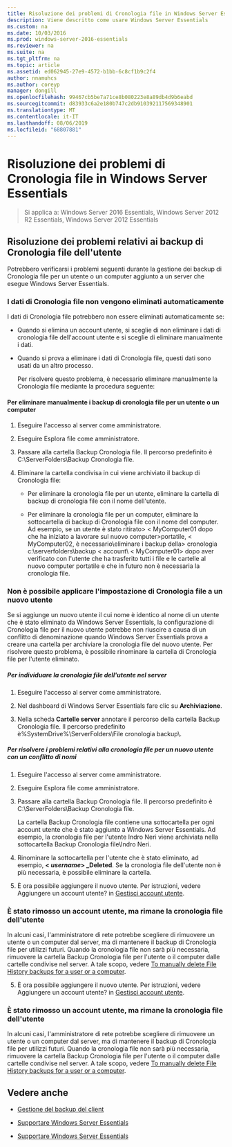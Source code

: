 ```yaml
---
title: Risoluzione dei problemi di Cronologia file in Windows Server Essentials
description: Viene descritto come usare Windows Server Essentials
ms.custom: na
ms.date: 10/03/2016
ms.prod: windows-server-2016-essentials
ms.reviewer: na
ms.suite: na
ms.tgt_pltfrm: na
ms.topic: article
ms.assetid: ed062945-27e9-4572-b1bb-6c8cf1b9c2f4
author: nnamuhcs
ms.author: coreyp
manager: dongill
ms.openlocfilehash: 99467cb5be7a71ce8b080223e8a89db4d9b6eabd
ms.sourcegitcommit: d83933c6a2e180b747c2db910392117569348901
ms.translationtype: MT
ms.contentlocale: it-IT
ms.lasthandoff: 08/06/2019
ms.locfileid: "68807881"
---
```

# <a name="troubleshoot-file-history-in-windows-server-essentials"></a>Risoluzione dei problemi di Cronologia file in Windows Server Essentials

>Si applica a: Windows Server 2016 Essentials, Windows Server 2012 R2 Essentials, Windows Server 2012 Essentials 
  
## <a name="troubleshoot-issues-with-user-file-history-backups"></a>Risoluzione dei problemi relativi ai backup di Cronologia file dell'utente  
 Potrebbero verificarsi i problemi seguenti durante la gestione dei backup di Cronologia file per un utente o un computer aggiunto a un server che esegue Windows Server Essentials.  
  
### <a name="file-history-data-is-not-automatically-deleted"></a>I dati di Cronologia file non vengono eliminati automaticamente  
 I dati di Cronologia file potrebbero non essere eliminati automaticamente se:  
  
- Quando si elimina un account utente, si sceglie di non eliminare i dati di cronologia file dell'account utente e si sceglie di eliminare manualmente i dati.  
  
- Quando si prova a eliminare i dati di Cronologia file, questi dati sono usati da un altro processo.  
  
  Per risolvere questo problema, è necessario eliminare manualmente la Cronologia file mediante la procedura seguente:  
  
####  <a name="BKMK_manuallyDelete"></a>Per eliminare manualmente i backup di cronologia file per un utente o un computer  
  
1.  Eseguire l'accesso al server come amministratore.  
  
2.  Eseguire Esplora file come amministratore.  
  
3.  Passare alla cartella Backup Cronologia file. Il percorso predefinito è C:\ServerFolders\Backup Cronologia file.  
  
4.  Eliminare la cartella condivisa in cui viene archiviato il backup di Cronologia file:  
  
    -   Per eliminare la cronologia file per un utente, eliminare la cartella di backup di cronologia file con il nome dell'utente.  
  
    -   Per eliminare la cronologia file per un computer, eliminare la sottocartella di backup di Cronologia file con il nome del computer. Ad esempio, se un utente è stato ritirato\> < MyComputer01 dopo che ha iniziato a lavorare sul nuovo computer\>portatile, < MyComputer02, è necessario\\eliminare i backup della\> cronologia c:\serverfolders\backup < account\\ < MyComputer01\> dopo aver verificato con l'utente che ha trasferito tutti i file e le cartelle al nuovo computer portatile e che in futuro non è necessaria la cronologia file.  
  
### <a name="cannot-apply-file-history-setting-to-a-new-user"></a>Non è possibile applicare l'impostazione di Cronologia file a un nuovo utente  
 Se si aggiunge un nuovo utente il cui nome è identico al nome di un utente che è stato eliminato da Windows Server Essentials, la configurazione di Cronologia file per il nuovo utente potrebbe non riuscire a causa di un conflitto di denominazione quando Windows Server Essentials prova a creare una cartella per archiviare la cronologia file del nuovo utente. Per risolvere questo problema, è possibile rinominare la cartella di Cronologia file per l'utente eliminato.  
  
##### <a name="to-locate-user-file-history-on-the-server"></a>Per individuare la cronologia file dell'utente nel server  
  
1.  Eseguire l'accesso al server come amministratore.  
  
2.  Nel dashboard di Windows Server Essentials fare clic su **Archiviazione**.  
  
3.  Nella scheda **Cartelle server** annotare il percorso della cartella Backup Cronologia file. Il percorso predefinito è%SystemDrive%\ServerFolders\File cronologia backup\\.  
  
##### <a name="to-resolve-file-history-issues-for-a-new-user-with-a-name-conflict"></a>Per risolvere i problemi relativi alla cronologia file per un nuovo utente con un conflitto di nomi  
  
1.  Eseguire l'accesso al server come amministratore.  
  
2.  Eseguire Esplora file come amministratore.  
  
3.  Passare alla cartella Backup Cronologia file. Il percorso predefinito è C:\ServerFolders\Backup Cronologia file.  
  
     La cartella Backup Cronologia file contiene una sottocartella per ogni account utente che è stato aggiunto a Windows Server Essentials. Ad esempio, la cronologia file per l'utente Indro Neri viene archiviata nella sottocartella Backup Cronologia file\Indro Neri.  
  
4.  Rinominare la sottocartella per l'utente che è stato eliminato, ad esempio,  **< *username*> _Deleted**. Se la cronologia file dell'utente non è più necessaria, è possibile eliminare la cartella.  
  

5.  È ora possibile aggiungere il nuovo utente. Per istruzioni, vedere Aggiungere un account utente? in [Gestisci account utente](../manage/Manage-User-Accounts-in-Windows-Server-Essentials.md).  
  
### <a name="a-user-account-was-removed-but-the-users-file-history-remains"></a>È stato rimosso un account utente, ma rimane la cronologia file dell'utente  
 In alcuni casi, l'amministratore di rete potrebbe scegliere di rimuovere un utente o un computer dal server, ma di mantenere il backup di Cronologia file per utilizzi futuri. Quando la cronologia file non sarà più necessaria, rimuovere la cartella Backup Cronologia file per l'utente o il computer dalle cartelle condivise nel server. A tale scopo, vedere [To manually delete File History backups for a user or a computer](Troubleshoot-File-History-in-Windows-Server-Essentials.md#BKMK_manuallyDelete).  

5. È ora possibile aggiungere il nuovo utente. Per istruzioni, vedere Aggiungere un account utente? in [Gestisci account utente](../manage/Manage-User-Accounts-in-Windows-Server-Essentials.md).  
  
### <a name="a-user-account-was-removed-but-the-users-file-history-remains"></a>È stato rimosso un account utente, ma rimane la cronologia file dell'utente  
 In alcuni casi, l'amministratore di rete potrebbe scegliere di rimuovere un utente o un computer dal server, ma di mantenere il backup di Cronologia file per utilizzi futuri. Quando la cronologia file non sarà più necessaria, rimuovere la cartella Backup Cronologia file per l'utente o il computer dalle cartelle condivise nel server. A tale scopo, vedere [To manually delete File History backups for a user or a computer](../support/Troubleshoot-File-History-in-Windows-Server-Essentials.md#BKMK_manuallyDelete).  

  
## <a name="see-also"></a>Vedere anche  
  
-   [Gestione del backup del client](../manage/Manage-Client-Computer-Backup-in-Windows-Server-Essentials.md)  
  

-   [Supportare Windows Server Essentials](Support-Windows-Server-Essentials.md)

-   [Supportare Windows Server Essentials](../support/Support-Windows-Server-Essentials.md)

